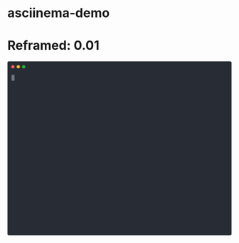 # asciinema-demo

<!-- # Speed: 0.05

![Alt text](./ipinfo_go.svg)

# Speed: 0.10

![Alt text](./ipinfo_go_slow.svg) -->

<!-- # Speed: 0.15

![Alt text](./ipinfo_go_slow_15.svg)

# Speed: 0.20

![Alt text](./ipinfo_go_slow_20.svg) -->

# Reframed: 0.01

![Alt text](./ipinfo_go_slow_01_reframed.svg)